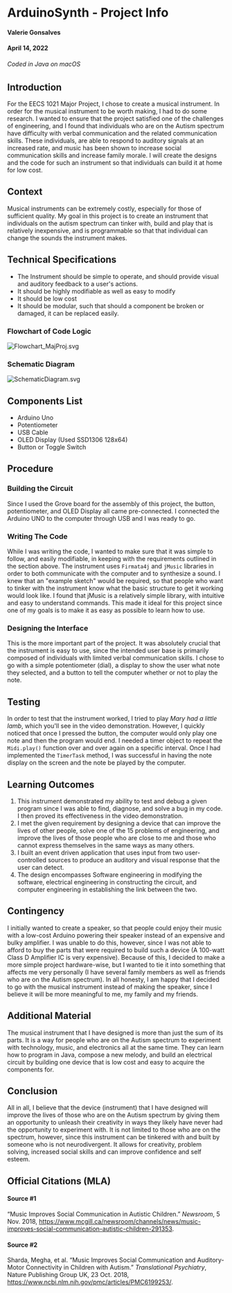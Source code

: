 # ArduinoSynth - Project Info
#### Valerie Gonsalves
#### April 14, 2022
###### Coded in Java on macOS

## Introduction
For the EECS 1021 Major Project, I chose to create a musical instrument. In order for the musical instrument to be worth making, I had to do some research. I wanted to ensure that the project satisfied one of the challenges of engineering, and I found that individuals who are on the Autism spectrum have difficulty with verbal communication and the related communication skills. These individuals, are able to respond to auditory signals at an increased rate, and music has been shown to increase social communication skills and increase family morale. I will create the designs and the code for such an instrument so that individuals can build it at home for low cost. 

## Context
Musical instruments can be extremely costly, especially for those of sufficient quality. My goal in this project is to create an instrument that individuals on the autism spectrum can tinker with, build and play that is relatively inexpensive, and is programmable so that that individual can change the sounds the instrument makes. 

## Technical Specifications
- The Instrument should be simple to operate, and should provide visual and auditory feedback to a user's actions.
- It should be highly modifiable as well as easy to modify
- It should be low cost
- It should be modular, such that should a component be broken or damaged, it can be replaced easily.

### Flowchart of Code Logic
![Flowchart_MajProj.svg](/assets/Flowchart_MajProj.svg)
### Schematic Diagram
![SchematicDiagram.svg](/assets/SchematicDiagram.svg)

## Components List
- Arduino Uno
- Potentiometer
- USB Cable
- OLED Display (Used SSD1306 128x64)
- Button or Toggle Switch

## Procedure
### Building the Circuit
Since I used the Grove board for the assembly of this project, the button, potentiometer, and OLED Display all came pre-connected. I connected the Arduino UNO to the computer through USB and I was ready to go.

### Writing The Code
While I was writing the code, I wanted to make sure that it was simple to follow, and easily modifiable, in keeping with the requirements outlined in the section above. The instrument uses ``Firmata4j`` and ``jMusic`` libraries in order to both communicate with the computer and to synthesize a sound. I knew that an "example sketch" would be required, so that people who want to tinker with the instrument know what the basic structure to get it working would look like. I found that jMusic is a relatively simple library, with intuitive and easy to understand commands. This made it ideal for this project since one of my goals is to make it as easy as possible to learn how to use. 

### Designing the Interface
This is the more important part of the project. It was absolutely crucial that the instrument is easy to use, since the intended user base is primarily composed of individuals with limited verbal communication skills. I chose to go with a simple potentiometer (dial), a display to show the user what note they selected, and a button to tell the computer whether or not to play the note. 

## Testing
In order to test that the instrument worked, I tried to play <i>Mary had a little lamb</i>, which you'll see in the video demonstration. However, I quickly noticed that once I pressed the button, the computer would only play one note and then the program would end. I needed a timer object to repeat the ``Midi.play()`` function over and over again on a specific interval. Once I had implemented the ``TimerTask`` method, I was successful in having the note display on the screen and the note be played by the computer. 

## Learning Outcomes
1. This instrument demonstrated my ability to test and debug a given program since I was able to find, diagnose, and solve a bug in my code. I then proved its effectiveness in the video demonstration. 
2. I met the given requirement by designing a device that can improve the lives of other people, solve one of the 15 problems of engineering, and improve the lives of those people who are close to me and those who cannot express themselves in the same ways as many others.
3. I built an event driven application that uses input from two user-controlled sources to produce an auditory and visual response that the user can detect.
4. The design encompasses Software engineering in modifying the software, electrical engineering in constructing the circuit, and computer engineering in establishing the link between the two.


## Contingency
I initially wanted to create a speaker, so that people could enjoy their music with a low-cost Arduino powering their speaker instead of an expensive and bulky amplifier. I was unable to do this, however, since I was not able to afford to buy the parts that were required to build such a device (A 100-watt Class D Amplifier IC is very expensive). Because of this, I decided to make a more simple project hardware-wise, but I wanted to tie it into something that affects me very personally (I have several family members as well as friends who are on the Autism spectrum). In all honesty, I am happy that I decided to go with the musical instrument instead of making the speaker, since I believe it will be more meaningful to me, my family and my friends. 

## Additional Material
The musical instrument that I have designed is more than just the sum of its parts. It is a way for people who are on the Autism spectrum to experiment with technology, music, and electronics all at the same time. They can learn how to program in Java, compose a new melody, and build an electrical circuit by building one device that is low cost and easy to acquire the components for. 

## Conclusion
All in all, I believe that the device (instrument) that I have designed will improve the lives of those who are on the Autism spectrum by giving them an opportunity to unleash their creativity in ways they likely have never had the opportunity to experiment with. It is not limited to those who are on the spectrum, however, since this instrument can be tinkered with and built by someone who is not neurodivergent. It allows for creativity, problem solving, increased social skills and can improve confidence and self esteem. 

## Official Citations (MLA)
#### Source #1
“Music Improves Social Communication in Autistic Children.” _Newsroom_, 5 Nov. 2018, https://www.mcgill.ca/newsroom/channels/news/music-improves-social-communication-autistic-children-291353.

#### Source #2
Sharda, Megha, et al. “Music Improves Social Communication and Auditory-Motor Connectivity in Children with Autism.” _Translational Psychiatry_, Nature Publishing Group UK, 23 Oct. 2018, https://www.ncbi.nlm.nih.gov/pmc/articles/PMC6199253/.




